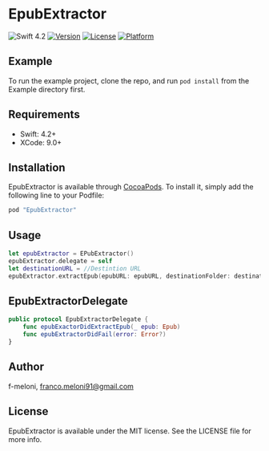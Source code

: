 # EpubExtractor
![Swift 4.2](https://img.shields.io/badge/Swift-4.2-blue.svg)
[![Version](https://img.shields.io/cocoapods/v/EpubExtractor.svg?style=flat)](http://cocoapods.org/pods/EpubExtractor)
[![License](https://img.shields.io/cocoapods/l/EpubExtractor.svg?style=flat)](http://cocoapods.org/pods/EpubExtractor)
[![Platform](https://img.shields.io/cocoapods/p/EpubExtractor.svg?style=flat)](http://cocoapods.org/pods/EpubExtractor)

## Example

To run the example project, clone the repo, and run `pod install` from the Example directory first.

## Requirements

- Swift: 4.2+
- XCode: 9.0+

## Installation

EpubExtractor is available through [CocoaPods](http://cocoapods.org). To install
it, simply add the following line to your Podfile:

```ruby
pod "EpubExtractor"
```

## Usage
```swift
let epubExtractor = EPubExtractor()
epubExtractor.delegate = self
let destinationURL = //Destintion URL
epubExtractor.extractEpub(epubURL: epubURL, destinationFolder: destinationURL)
```

## EpubExtractorDelegate
```swift
public protocol EpubExtractorDelegate {
    func epubExactorDidExtractEpub(_ epub: Epub)
    func epubExtractorDidFail(error: Error?)
}
```

## Author

f-meloni, franco.meloni91@gmail.com

## License

EpubExtractor is available under the MIT license. See the LICENSE file for more info.
